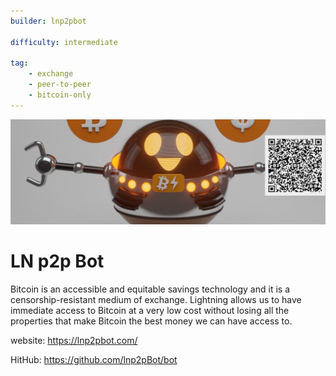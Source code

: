 ```yaml
---
builder: lnp2pbot

difficulty: intermediate

tag: 
    - exchange
    - peer-to-peer
    - bitcoin-only
---
```

![cover](assets\0.jpeg)

# LN p2p Bot

Bitcoin is an accessible and equitable savings technology and it is a censorship-resistant medium of exchange. Lightning allows us to have immediate access to Bitcoin at a very low cost without losing all the properties that make Bitcoin the best money we can have access to.



website: https://lnp2pbot.com/

HitHub: https://github.com/lnp2pBot/bot

